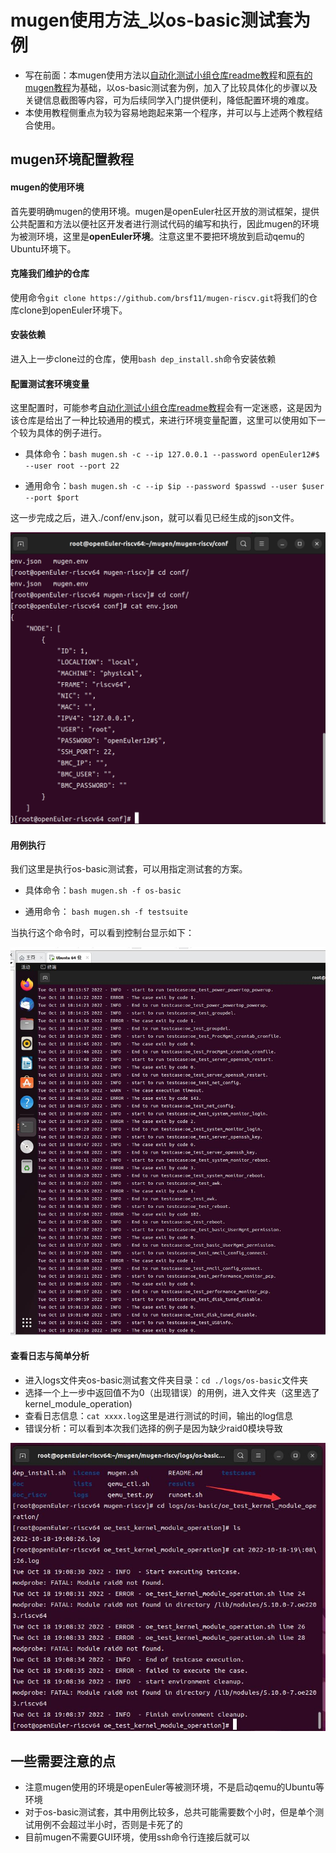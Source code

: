 # mugen使用方法_以os-basic测试套为例

- 写在前面：本mugen使用方法以[自动化测试小组仓库readme教程](https://github.com/brsf11/mugen-riscv)和[原有的mugen教程](https://github.com/brsf11/Tarsier-Internship/blob/main/Presentation/RISC-V-oE-Autotest-Dev/Markdown/report.md)为基础，以os-basic测试套为例，加入了比较具体化的步骤以及关键信息截图等内容，可为后续同学入门提供便利，降低配置环境的难度。
- 本使用教程侧重点为较为容易地跑起来第一个程序，并可以与上述两个教程结合使用。

## mugen环境配置教程

#### mugen的使用环境

首先要明确mugen的使用环境。mugen是openEuler社区开放的测试框架，提供公共配置和方法以便社区开发者进行测试代码的编写和执行，因此mugen的环境为被测环境，这里是**openEuler环境**。注意这里不要把环境放到启动qemu的Ubuntu环境下。

#### 克隆我们维护的仓库

使用命令`git clone https://github.com/brsf11/mugen-riscv.git`将我们的仓库clone到openEuler环境下。

#### 安装依赖

进入上一步clone过的仓库，使用`bash dep_install.sh`命令安装依赖

#### 配置测试套环境变量

这里配置时，可能参考[自动化测试小组仓库readme教程](https://github.com/brsf11/mugen-riscv)会有一定迷惑，这是因为该仓库是给出了一种比较通用的模式，来进行环境变量配置，这里可以使用如下一个较为具体的例子进行。

- 具体命令：`bash mugen.sh -c --ip 127.0.0.1 --password openEuler12#$ --user root --port 22`

- 通用命令：`bash mugen.sh -c --ip $ip --password $passwd --user $user --port $port`

这一步完成之后，进入./conf/env.json，就可以看见已经生成的json文件。

![图片](./picture/config_env.png)

#### 用例执行

我们这里是执行os-basic测试套，可以用指定测试套的方案。

- 具体命令：`bash mugen.sh -f os-basic`

- 通用命令： `bash mugen.sh -f testsuite`

当执行这个命令时，可以看到控制台显示如下：

![图片](./picture/testing.png)

#### 查看日志与简单分析

- 进入logs文件夹os-basic测试套文件夹目录：`cd ./logs/os-basic`文件夹
- 选择一个上一步中返回值不为0（出现错误）的用例，进入文件夹（这里选了kernel_module_operation)
- 查看日志信息：`cat xxxx.log`这里是进行测试的时间，输出的log信息
- 错误分析：可以看到本次我们选择的例子是因为缺少raid0模块导致

![图片](./picture/logs.png)

## 一些需要注意的点

- 注意mugen使用的环境是openEuler等被测环境，不是启动qemu的Ubuntu等环境
- 对于os-basic测试套，其中用例比较多，总共可能需要数个小时，但是单个测试用例不会超过半小时，否则是卡死了的
- 目前mugen不需要GUI环境，使用ssh命令行连接后就可以
